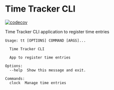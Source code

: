 # Time Tracker CLI
[![codecov](https://codecov.io/gh/israteneda/ttcli/branch/main/graph/badge.svg?token=TLLH7LGLJ0)](https://codecov.io/gh/israteneda/ttcli)

Time Tracker CLI application to register time entries

```
Usage: tt [OPTIONS] COMMAND [ARGS]...

  Time Tracker CLI

  App to register time entries

Options:
  --help  Show this message and exit.

Commands:
  clock  Manage time entries
```
